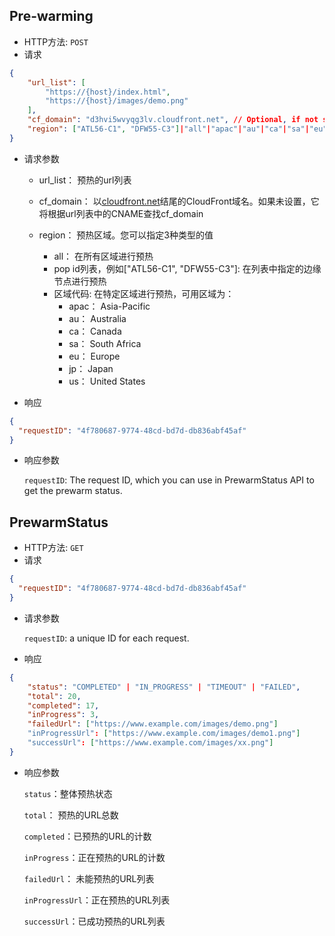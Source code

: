 ## Pre-warming 
- HTTP方法: `POST`
- 请求

``` json
{
    "url_list": [
        "https://{host}/index.html",
        "https://{host}/images/demo.png"
    ],
    "cf_domain": "d3hvi5wvyqg3lv.cloudfront.net", // Optional, if not set cf_domain, it will find cf_domain according to CName in the url list
    "region": ["ATL56-C1", "DFW55-C3"]|"all"|"apac"|"au"|"ca"|"sa"|"eu"|"jp"|"us" // "all" to prewarm all pop node
}
```

- 请求参数

  - url_list： 预热的url列表
  - cf_domain： 以[cloudfront.net](http://cloudfront.net/)结尾的CloudFront域名。如果未设置，它将根据url列表中的CNAME查找cf_domain
  - region： 预热区域。您可以指定3种类型的值

    * all： 在所有区域进行预热
    * pop id列表，例如["ATL56-C1", "DFW55-C3"]: 在列表中指定的边缘节点进行预热
    * 区域代码: 在特定区域进行预热，可用区域为：
      * apac： Asia-Pacific
      * au： Australia
      * ca： Canada
      * sa： South Africa
      * eu： Europe
      * jp： Japan
      * us： United States

- 响应

``` json
{
  "requestID": "4f780687-9774-48cd-bd7d-db836abf45af"
}
```

- 响应参数

  `requestID`: The request ID, which you can use in PrewarmStatus API to get the prewarm status.

## PrewarmStatus 
- HTTP方法: `GET`
- 请求

``` json
{
  "requestID": "4f780687-9774-48cd-bd7d-db836abf45af"
}
```

- 请求参数

  `requestID`: a unique ID for each request.

- 响应

``` json
{
    "status": "COMPLETED" | "IN_PROGRESS" | "TIMEOUT" | "FAILED",
    "total": 20,
    "completed": 17,
    "inProgress": 3,
    "failedUrl": ["https://www.example.com/images/demo.png"]
    "inProgressUrl": ["https://www.example.com/images/demo1.png"]
    "successUrl": ["https://www.example.com/images/xx.png"]
}
```
- 响应参数

  `status`：整体预热状态

  `total`： 预热的URL总数

  `completed`：已预热的URL的计数

  `inProgress`：正在预热的URL的计数

  `failedUrl`： 未能预热的URL列表

  `inProgressUrl`：正在预热的URL列表

  `successUrl`：已成功预热的URL列表


